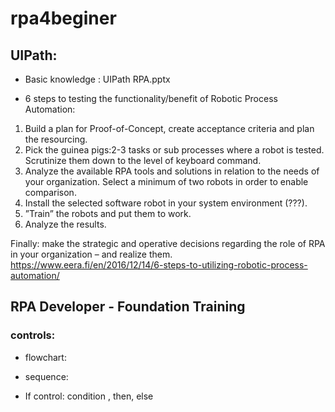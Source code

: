 # rpa4beginer

## UIPath:

* Basic knowledge : UIPath RPA.pptx


* 6 steps to testing the functionality/benefit of Robotic Process Automation:

1. Build a plan for Proof-of-Concept, create acceptance criteria and plan the resourcing.
2. Pick the guinea pigs:2-3 tasks or sub processes where a robot is tested. Scrutinize them down to the level of keyboard command.
3. Analyze the available RPA tools and solutions in relation to the needs of your organization. Select a minimum of two robots in order to enable comparison.
4. Install the selected software robot in your system environment (???).
5. ”Train” the robots and put them to work.
6. Analyze the results.

Finally: make the strategic and operative decisions regarding the role of RPA in your organization – and realize them.
https://www.eera.fi/en/2016/12/14/6-steps-to-utilizing-robotic-process-automation/

## RPA Developer - Foundation Training

### controls:
* flowchart:

* sequence:

* If control: condition , then, else
